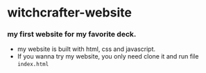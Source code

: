 # witchcrafter-website
### my first website for my favorite deck.

- my website is built with html, css and javascript.
- If you wanna try my website, you only need clone it and run file `index.html`

